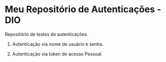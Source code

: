 # Meu Repositório de Autenticações - DIO
Repositório de testes de autenticações.

1. Autenticação via nome de usuário e senha.

2. Autenticação via token de acesso Pessoal.

   

